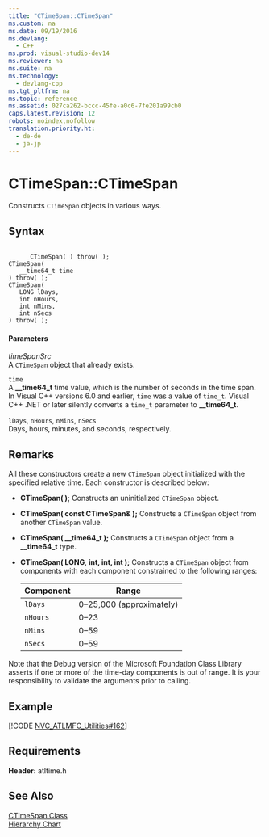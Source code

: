 ```yaml
---
title: "CTimeSpan::CTimeSpan"
ms.custom: na
ms.date: 09/19/2016
ms.devlang: 
  - C++
ms.prod: visual-studio-dev14
ms.reviewer: na
ms.suite: na
ms.technology: 
  - devlang-cpp
ms.tgt_pltfrm: na
ms.topic: reference
ms.assetid: 027ca262-bccc-45fe-a0c6-7fe201a99cb0
caps.latest.revision: 12
robots: noindex,nofollow
translation.priority.ht: 
  - de-de
  - ja-jp
---
```

# CTimeSpan::CTimeSpan
Constructs `CTimeSpan` objects in various ways.  
  
## Syntax  
  
```  
  
      CTimeSpan( ) throw( );  
CTimeSpan(  
   __time64_t time   
) throw( );  
CTimeSpan(  
   LONG lDays,  
   int nHours,  
   int nMins,  
   int nSecs   
) throw( );  
```  
  
#### Parameters  
 *timeSpanSrc*  
 A `CTimeSpan` object that already exists.  
  
 `time`  
 A **__time64_t** time value, which is the number of seconds in the time span. In Visual C++ versions 6.0 and earlier, `time` was a value of `time_t`. Visual C++ .NET or later silently converts a `time_t` parameter to **__time64_t**.  
  
 `lDays`, `nHours`, `nMins`, `nSecs`  
 Days, hours, minutes, and seconds, respectively.  
  
## Remarks  
 All these constructors create a new `CTimeSpan` object initialized with the specified relative time. Each constructor is described below:  
  
-   **CTimeSpan( );** Constructs an uninitialized `CTimeSpan` object.  
  
-   **CTimeSpan( const CTimeSpan& );** Constructs a `CTimeSpan` object from another `CTimeSpan` value.  
  
-   **CTimeSpan( __time64_t );** Constructs a `CTimeSpan` object from a **__time64_t** type.  
  
-   **CTimeSpan( LONG**, **int, int, int );** Constructs a `CTimeSpan` object from components with each component constrained to the following ranges:  
  
    |Component|Range|  
    |---------------|-----------|  
    |`lDays`|0–25,000 (approximately)|  
    |`nHours`|0–23|  
    |`nMins`|0–59|  
    |`nSecs`|0–59|  
  
 Note that the Debug version of the Microsoft Foundation Class Library asserts if one or more of the time-day components is out of range. It is your responsibility to validate the arguments prior to calling.  
  
## Example  
 [!CODE [NVC_ATLMFC_Utilities#162](../CodeSnippet/VS_Snippets_Cpp/NVC_ATLMFC_Utilities#162)]  
  
## Requirements  
 **Header:** atltime.h  
  
## See Also  
 [CTimeSpan Class](../vs140/CTimeSpan-Class.md)   
 [Hierarchy Chart](../vs140/Hierarchy-Chart.md)